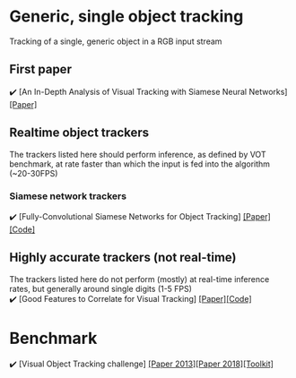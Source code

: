 # Generic, single object tracking
Tracking of a single, generic object in a RGB input stream

First paper
--------------------------------------------
:heavy_check_mark: [An In-Depth Analysis of Visual Tracking with Siamese Neural Networks] [[Paper]](https://arxiv.org/pdf/1707.00569.pdf)

## Realtime object trackers
The trackers listed here should perform inference, as defined by VOT benchmark, at rate faster than which the input is fed into the algorithm (~20-30FPS)
### Siamese network trackers

:heavy_check_mark: [Fully-Convolutional Siamese Networks for Object Tracking] [[Paper]](https://arxiv.org/abs/1606.09549)[[Code]](https://github.com/bertinetto/siamese-fc)

## Highly accurate trackers (not real-time)
The trackers listed here do not perform (mostly) at real-time inference rates, but generally around single digits (1-5 FPS)  
:heavy_check_mark: [Good Features to Correlate for Visual Tracking] [[Paper]](https://arxiv.org/abs/1704.06326)[[Code]](https://github.com/egundogdu/CFCF)

# Benchmark

:heavy_check_mark: [Visual Object Tracking challenge] [[Paper 2013]](http://www.votchallenge.net/vot2013/Download/vot_2013_paper.pdf)[[Paper 2018]](http://prints.vicos.si/publications/365)[[Toolkit]](https://github.com/votchallenge/vot-toolkit)
